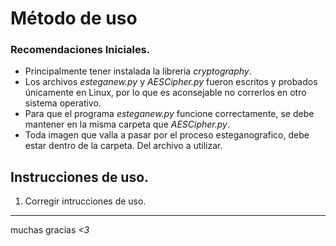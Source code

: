 # Método de uso

### Recomendaciones Iniciales.
- Principalmente tener instalada la libreria _cryptography_.
- Los archivos _esteganew.py_ y _AESCipher.py_ fueron escritos y probados únicamente en Linux, por lo que es aconsejable no correrlos en otro sistema operativo.
- Para que el programa _esteganew.py_ funcione correctamente, se debe mantener en la misma carpeta que _AESCipher.py_.
- Toda imagen que valla a pasar por el proceso esteganografico, debe estar dentro de la carpeta. Del archivo a utilizar.


## Instrucciones de uso.
1. Corregir intrucciones de uso.

__ __ __ __

muchas gracias *<3*
